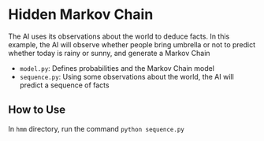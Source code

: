 # Hidden Markov Chain

The AI uses its observations about the world to deduce facts. In this example, the AI will observe whether people bring umbrella or not to predict whether today is rainy or sunny, and generate a Markov Chain

- `model.py`: Defines probabilities and the Markov Chain model
- `sequence.py`: Using some observations about the world, the AI will predict a sequence of facts

## How to Use

In `hmm` directory, run the command `python sequence.py`

